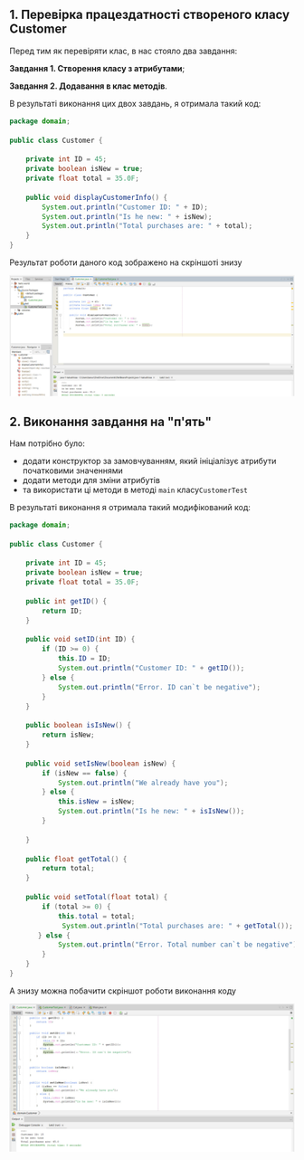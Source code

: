 ## 1. Перевірка працездатності створеного класу Customer

Перед тим як перевіряти клас, в нас стояло два завдання:

**Завдання 1. Створення класу з атрибутами**;

**Завдання 2. Додавання в клас методів**. 

В результаті виконання цих двох завдань, я отримала такий код:
``` java
package domain;

public class Customer {

    private int ID = 45;
    private boolean isNew = true;
    private float total = 35.0F;

    public void displayCustomerInfo() {
        System.out.println("Customer ID: " + ID);
        System.out.println("Is he new: " + isNew);
        System.out.println("Total purchases are: " + total);
    }
}
```

Результат роботи даного код зображено на скріншоті знизу

![alt-текст](https://github.com/ppc-ntu-khpi/java-1-katushhiaa/blob/main/Solution/done.jpg "Done")


## 2. Виконання завдання на "п'ять"
Нам потрібно було:
 - додати конструктор за замовчуванням, який ініціалізує атрибути початковими значеннями
 - додати методи для зміни атрибутів 
 - та  використати ці методи в методі ````main```` класу````CustomerTest````

В результаті виконання я отримала такий модифікований код:
```java
package domain;

public class Customer {

    private int ID = 45;
    private boolean isNew = true;
    private float total = 35.0F;

    public int getID() {
        return ID;
    }

    public void setID(int ID) {
        if (ID >= 0) {
            this.ID = ID;
            System.out.println("Customer ID: " + getID());
        } else {
            System.out.println("Error. ID can`t be negative");
        }
    }

    public boolean isIsNew() {
        return isNew;
    }

    public void setIsNew(boolean isNew) {
        if (isNew == false) {
            System.out.println("We already have you");
        } else {
            this.isNew = isNew;
            System.out.println("Is he new: " + isIsNew());
        }

    }

    public float getTotal() {
        return total;
    }

    public void setTotal(float total) {
        if (total >= 0) {
            this.total = total;
             System.out.println("Total purchases are: " + getTotal());
       } else {
            System.out.println("Error. Total number can`t be negative");
        }
    }
}


```
А знизу можна побачити скріншот роботи виконання коду

![alt-текст](https://github.com/ppc-ntu-khpi/java-1-katushhiaa/blob/main/Solution/advanced.jpg)
